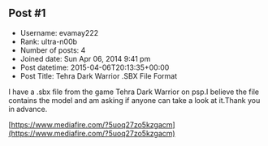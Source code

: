 ## Post #1
- Username: evamay222
- Rank: ultra-n00b
- Number of posts: 4
- Joined date: Sun Apr 06, 2014 9:41 pm
- Post datetime: 2015-04-06T20:13:35+00:00
- Post Title: Tehra Dark Warrior .SBX File Format

I have a .sbx file from the game Tehra Dark Warrior on psp.I believe the file contains the model and am asking if anyone can take a look at it.Thank you in advance.



[https://www.mediafire.com/?5uoq27zo5kzgacm](https://www.mediafire.com/?5uoq27zo5kzgacm)
